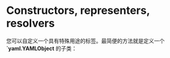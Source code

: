 # Constructors, representers, resolvers

您可以自定义一个具有特殊用途的标签。最简便的方法就是定义一个 **`yaml.YAMLObject** 的子类：

~~~ python

~~~
